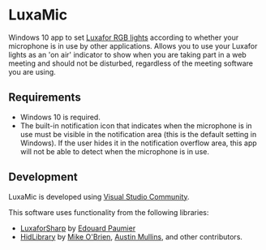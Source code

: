 # LuxaMic
Windows 10 app to set [Luxafor RGB lights](https://luxafor.com/products/) according to whether your microphone is in use by other applications. Allows you to use your Luxafor lights as an 'on air' indicator to show when you are taking part in a web meeting and should not be disturbed, regardless of the meeting software you are using.

## Requirements

* Windows 10 is required.
* The built-in notification icon that indicates when the microphone is in use must be visible in the notification area (this is the default setting in Windows). If the user hides it in the notification overflow area, this app will not be able to detect when the microphone is in use.

## Development
LuxaMic is developed using [Visual Studio Community](https://visualstudio.microsoft.com/vs/community/).

This software uses functionality from the following libraries:
* [LuxaforSharp](https://github.com/Duncan-Idaho/LuxaforSharp) by [Edouard Paumier](https://github.com/Duncan-Idaho)
* [HidLibrary](https://github.com/mikeobrien/HidLibrary) by [Mike O'Brien](https://github.com/mikeobrien), [Austin Mullins](https://github.com/amullins83), and other contributors.
